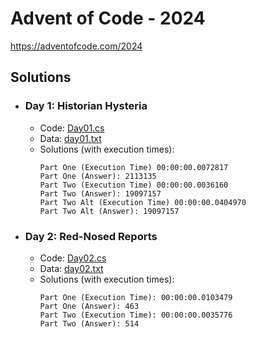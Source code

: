 # Advent of Code - 2024
https://adventofcode.com/2024

## Solutions
* ### Day 1: Historian Hysteria
  * Code: [Day01.cs](2024/Day01.cs)
  * Data: [day01.txt](2024/data/day01.txt)
  * Solutions (with execution times):
    ```
    Part One (Execution Time) 00:00:00.0072817
    Part One (Answer): 2113135
    Part Two (Execution Time) 00:00:00.0036160
    Part Two (Answer): 19097157
    Part Two Alt (Execution Time) 00:00:00.0404970
    Part Two Alt (Answer): 19097157
    ```
* ### Day 2: Red-Nosed Reports
  * Code: [Day02.cs](2024/Day02.cs)
  * Data: [day02.txt](2024/data/day02.txt)
  * Solutions (with execution times):
    ```
    Part One (Execution Time): 00:00:00.0103479
    Part One (Answer): 463
    Part Two (Execution Time): 00:00:00.0035776
    Part Two (Answer): 514
    ```